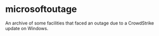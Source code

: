 # microsoftoutage
An archive of some facilities that faced an outage due to a CrowdStrike update on Windows.
